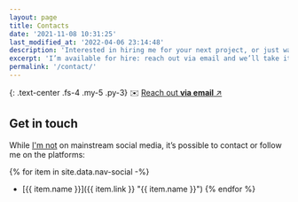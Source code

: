 ```yaml
---
layout: page
title: Contacts
date: '2021-11-08 10:31:25'
last_modified_at: '2022-04-06 23:14:48'
description: 'Interested in hiring me for your next project, or just want to connect? Find all the info, including (some) social media and my irregular newsletter.'
excerpt: 'I’m available for hire: reach out via email and we’ll take it from there. If you need bass tracks or production, it’s possible to use <a href="https://soundbetter.com/profiles/206552-minutes-to-midnight">SoundBetter</a>, a safe and secure platform to hire freelance musicians.'
permalink: '/contact/'
---
```

{: .text-center .fs-4 .my-5 .py-3}
✉️ [Reach out **via email** ↗︎](mailto:contact@minutestomidnight.co.uk)

## Get in touch

While [I'm not](/blog/escape-from-social-media/) on mainstream social media, it’s possible to contact or follow me on the platforms: 

{% for item in site.data.nav-social -%}
- [{{ item.name }}]({{ item.link }} "{{ item.name }}")
{% endfor %}